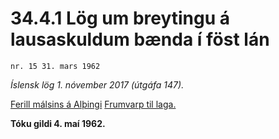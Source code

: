 # 34.4.1 Lög um breytingu á lausaskuldum bænda í föst lán

`nr. 15 31. mars 1962`

_Íslensk lög 1. nóvember 2017 (útgáfa 147)._

[Ferill málsins á Alþingi](https://www.althingi.is/thingstorf/thingmalalistar-eftir-thingum/ferill/?ltg=82&mnr=21)
[Frumvarp til laga.](https://www.althingi.is/altext/82/s/pdf/0021.pdf)

**Tóku gildi 4. maí 1962.**

